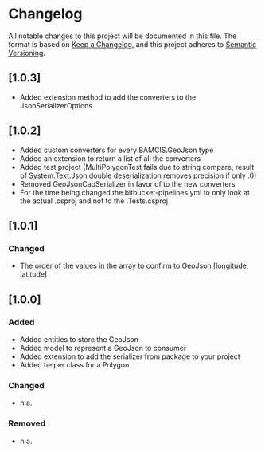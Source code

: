 # Changelog

All notable changes to this project will be documented in this file.
The format is based on [Keep a Changelog](https://keepachangelog.com/en/1.0.0/),
and this project adheres to [Semantic Versioning](https://semver.org/spec/v2.0.0.html).

## [1.0.3]

- Added extension method to add the converters to the JsonSerializerOptions

## [1.0.2]

- Added custom converters for every BAMCIS.GeoJson type
- Added an extension to return a list of all the converters
- Added test project (MultiPolygonTest fails due to string compare, result of System.Text.Json double deserialization removes precision if only .0)
- Removed GeoJsonCapSerializer in favor of to the new converters
- For the time being changed the bitbucket-pipelines.yml to only look at the actual .csproj and not to the .Tests.csproj

## [1.0.1]

### Changed

- The order of the values in the array to confirm to GeoJson [longitude, latitude]

## [1.0.0]

### Added

- Added entities to store the GeoJson
- Added model to represent a GeoJson to consumer
- Added extension to add the serializer from package to your project
- Added helper class for a Polygon

### Changed

- n.a.

### Removed

- n.a.

